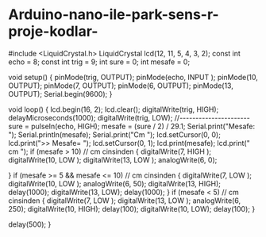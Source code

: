 # Arduino-nano-ile-park-sens-r-proje-kodlar-

 #include <LiquidCrystal.h>
LiquidCrystal lcd(12, 11, 5, 4, 3, 2);
const int echo = 8;
const int trig = 9;
int sure = 0;
int mesafe = 0;

void setup() {
  pinMode(trig, OUTPUT);
  pinMode(echo, INPUT );
  pinMode(10, OUTPUT);
  pinMode(7, OUTPUT);
  pinMode(6, OUTPUT);
  pinMode(13, OUTPUT);
  Serial.begin(9600);
}

void loop() {
  lcd.begin(16, 2);
  lcd.clear();
  digitalWrite(trig, HIGH);
  delayMicroseconds(1000);
  digitalWrite(trig, LOW);
  //----------------------
  sure = pulseIn(echo, HIGH);
  mesafe = (sure / 2) / 29.1;
  Serial.print("Mesafe: ");
  Serial.println(mesafe);
  Serial.print("Cm ");
  lcd.setCursor(0, 0);
  lcd.print(">> Mesafe= ");
  lcd.setCursor(0, 1);
  lcd.print(mesafe);
  lcd.print("  cm ");
  if (mesafe > 10) // cm cinsinden
  {
    digitalWrite(7, HIGH );
    digitalWrite(10, LOW );
    digitalWrite(13, LOW );
    analogWrite(6, 0);

  }
  if (mesafe >= 5 && mesafe <= 10) // cm cinsinden
  {
    digitalWrite(7, LOW );
    digitalWrite(10, LOW );
    analogWrite(6, 50);
    digitalWrite(13, HIGH);
    delay(1000);
    digitalWrite(13, LOW);
    delay(1000);
  }
  if (mesafe < 5) // cm cinsinden
  {
    digitalWrite(7, LOW );
    digitalWrite(13, LOW );
    analogWrite(6, 250);
    digitalWrite(10, HIGH);
    delay(100);
    digitalWrite(10, LOW);
    delay(100);
  }

  delay(500);
}
